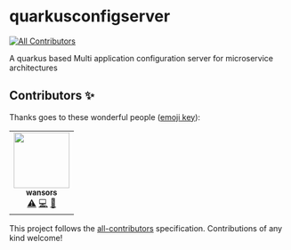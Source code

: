 # quarkusconfigserver
<!-- ALL-CONTRIBUTORS-BADGE:START - Do not remove or modify this section -->
[![All Contributors](https://img.shields.io/badge/all_contributors-1-orange.svg?style=flat-square)](#contributors-)
<!-- ALL-CONTRIBUTORS-BADGE:END -->
A quarkus based Multi application configuration server for microservice architectures

## Contributors ✨

Thanks goes to these wonderful people ([emoji key](https://allcontributors.org/docs/en/emoji-key)):

<!-- ALL-CONTRIBUTORS-LIST:START - Do not remove or modify this section -->
<!-- prettier-ignore-start -->
<!-- markdownlint-disable -->
<table>
  <tr>
    <td align="center"><a href="https://github.com/wansors"><img src="https://avatars.githubusercontent.com/u/15862396?v=4?s=100" width="100px;" alt=""/><br /><sub><b>wansors</b></sub></a><br /><a href="https://github.com/wansors/lightweight-config-server/commits?author=wansors" title="Tests">⚠️</a> <a href="https://github.com/wansors/lightweight-config-server/commits?author=wansors" title="Code">💻</a> <a href="https://github.com/wansors/lightweight-config-server/commits?author=wansors" title="Documentation">📖</a></td>
  </tr>
</table>

<!-- markdownlint-restore -->
<!-- prettier-ignore-end -->

<!-- ALL-CONTRIBUTORS-LIST:END -->

This project follows the [all-contributors](https://github.com/all-contributors/all-contributors) specification. Contributions of any kind welcome!